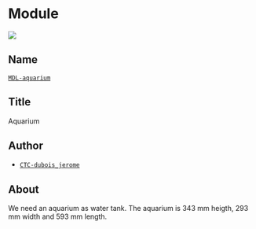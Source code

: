 # Module
![](viewme.png)

## Name
[`MDL-aquarium`]()

## Title
Aquarium

## Author
* [`CTC-dubois_jerome`]()

## About
We need an aquarium as water tank. The aquarium is 343 mm heigth, 293 mm width and 593 mm length.

